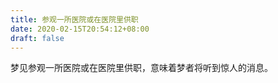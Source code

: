 ```yaml
---
title: 参观一所医院或在医院里供职
date: 2020-02-15T20:54:12+08:00
draft: false
---
```


梦见参观一所医院或在医院里供职，意味着梦者将听到惊人的消息。